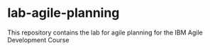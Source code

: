 # lab-agile-planning
 This repository contains the lab for agile planning for the IBM Agile Development Course 
